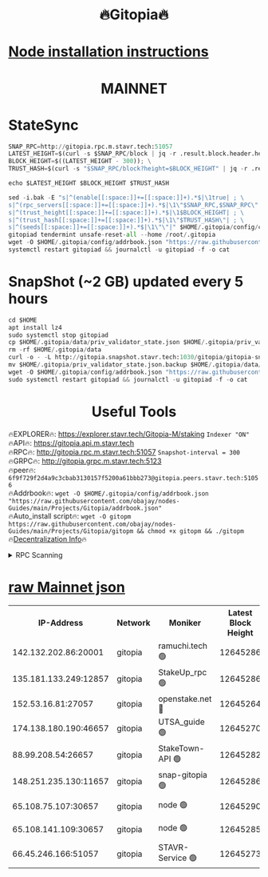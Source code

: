 <h1 align="center"> 🔥Gitopia🔥</h1>

[Node installation instructions](https://github.com/obajay/nodes-Guides/tree/main/Projects/Gitopia)
=

<h1 align="center"> MAINNET</h1>

# StateSync
```python
SNAP_RPC=http://gitopia.rpc.m.stavr.tech:51057
LATEST_HEIGHT=$(curl -s $SNAP_RPC/block | jq -r .result.block.header.height); \
BLOCK_HEIGHT=$((LATEST_HEIGHT - 300)); \
TRUST_HASH=$(curl -s "$SNAP_RPC/block?height=$BLOCK_HEIGHT" | jq -r .result.block_id.hash)

echo $LATEST_HEIGHT $BLOCK_HEIGHT $TRUST_HASH

sed -i.bak -E "s|^(enable[[:space:]]+=[[:space:]]+).*$|\1true| ; \
s|^(rpc_servers[[:space:]]+=[[:space:]]+).*$|\1\"$SNAP_RPC,$SNAP_RPC\"| ; \
s|^(trust_height[[:space:]]+=[[:space:]]+).*$|\1$BLOCK_HEIGHT| ; \
s|^(trust_hash[[:space:]]+=[[:space:]]+).*$|\1\"$TRUST_HASH\"| ; \
s|^(seeds[[:space:]]+=[[:space:]]+).*$|\1\"\"|" $HOME/.gitopia/config/config.toml
gitopiad tendermint unsafe-reset-all --home /root/.gitopia
wget -O $HOME/.gitopia/config/addrbook.json "https://raw.githubusercontent.com/obajay/nodes-Guides/main/Projects/Gitopia/addrbook.json"
systemctl restart gitopiad && journalctl -u gitopiad -f -o cat
```
# SnapShot (~2 GB) updated every 5 hours
```python
cd $HOME
apt install lz4
sudo systemctl stop gitopiad
cp $HOME/.gitopia/data/priv_validator_state.json $HOME/.gitopia/priv_validator_state.json.backup
rm -rf $HOME/.gitopia/data
curl -o - -L http://gitopia.snapshot.stavr.tech:1030/gitopia/gitopia-snap.tar.lz4 | lz4 -c -d - | tar -x -C $HOME/.gitopia --strip-components 2
mv $HOME/.gitopia/priv_validator_state.json.backup $HOME/.gitopia/data/priv_validator_state.json
wget -O $HOME/.gitopia/config/addrbook.json "https://raw.githubusercontent.com/obajay/nodes-Guides/main/Projects/Gitopia/addrbook.json"
sudo systemctl restart gitopiad && journalctl -u gitopiad -f -o cat
```
 <h1 align="center"> Useful Tools</h1>

🔥EXPLORER🔥:      https://explorer.stavr.tech/Gitopia-M/staking  `Indexer "ON"` \
🔥API🔥: 			 		 https://gitopia.api.m.stavr.tech \
🔥RPC🔥:           http://gitopia.rpc.m.stavr.tech:51057              `Snapshot-interval = 300` \
🔥GRPC🔥:          http://gitopia.grpc.m.stavr.tech:5123 \
🔥peer🔥:					 `6f9f729f2d4a9c3cbab3130157f5200a61bbb273@gitopia.peers.stavr.tech:51056` \
🔥Addrbook🔥:    ```wget -O $HOME/.gitopia/config/addrbook.json "https://raw.githubusercontent.com/obajay/nodes-Guides/main/Projects/Gitopia/addrbook.json"``` \
🔥Auto_install script🔥: ```wget -O gitopm https://raw.githubusercontent.com/obajay/nodes-Guides/main/Projects/Gitopia/gitopm && chmod +x gitopm && ./gitopm``` \
🔥[Decentralization Info](https://github.com/obajay/StateSync-snapshots/tree/main/Projects/Gitopia/Decentralization)🔥

<details>
<summary>RPC Scanning</summary>

<h2 align="center"> We scan nodes in real time every 4 hours. And we provide the final result of RPC endpoints.
We cannot influence the operation of these nodes in any way. </h2>


```python
If Voting Power is higher than 0 --> then the Node is a validator of the network and may be subject to attack and be a potential threat to the chain.
```
```python
We marked such validators with a red symbol
```

</details>

[raw Mainnet json](https://rpc-check.gitopm.stavr.tech/gitopm/rpc-gitopm-result.json)
=

<table><tr><th>IP-Address</th><th>Network</th><th>Moniker</th><th>Latest Block Height</th><th>Earliest Block Height</th><th>Catching Up</th><th>Tx Index</th><th>Voting Power</th><th>Scan Time</th></tr><tr><td>142.132.202.86:20001</td><td>gitopia</td><td>ramuchi.tech 🟢</td><td>12645286</td><td>6548337</td><td>False</td><td>on</td><td>0</td><td>2024-01-22T17:39:50.934675112UTC</td></tr><tr><td>135.181.133.249:12857</td><td>gitopia</td><td>StakeUp_rpc 🟢</td><td>12645286</td><td>8010001</td><td>False</td><td>on</td><td>0</td><td>2024-01-22T17:39:51.385979546UTC</td></tr><tr><td>152.53.16.81:27057</td><td>gitopia</td><td>openstake.net 🔴</td><td>12645264</td><td>10455001</td><td>False</td><td>off</td><td>26656</td><td>2024-01-22T17:39:15.430536094UTC</td></tr><tr><td>174.138.180.190:46657</td><td>gitopia</td><td>UTSA_guide 🟢</td><td>12645270</td><td>11194706</td><td>False</td><td>on</td><td>0</td><td>2024-01-22T17:39:24.362068926UTC</td></tr><tr><td>88.99.208.54:26657</td><td>gitopia</td><td>StakeTown-API 🟢</td><td>12645282</td><td>11362501</td><td>False</td><td>on</td><td>0</td><td>2024-01-22T17:39:50.355591011UTC</td></tr><tr><td>148.251.235.130:11657</td><td>gitopia</td><td>snap-gitopia 🟢</td><td>12645286</td><td>11730001</td><td>False</td><td>on</td><td>0</td><td>2024-01-22T17:39:50.641725455UTC</td></tr><tr><td>65.108.75.107:30657</td><td>gitopia</td><td>node 🟢</td><td>12645290</td><td>11907586</td><td>False</td><td>on</td><td>0</td><td>2024-01-22T17:40:02.144453749UTC</td></tr><tr><td>65.108.141.109:30657</td><td>gitopia</td><td>node 🟢</td><td>12645285</td><td>12299845</td><td>False</td><td>on</td><td>0</td><td>2024-01-22T17:39:50.070144919UTC</td></tr><tr><td>66.45.246.166:51057</td><td>gitopia</td><td>STAVR-Service 🟢</td><td>12645273</td><td>12639001</td><td>False</td><td>on</td><td>0</td><td>2024-01-22T17:39:31.219654751UTC</td></tr></table>
